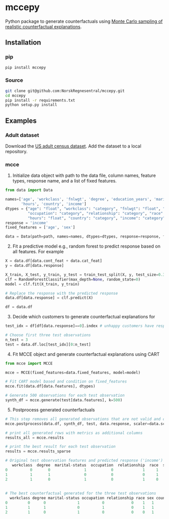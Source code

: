 # mccepy
Python package to generate counterfactuals using [Monte Carlo sampling of realistic counterfactual explanations](https://arxiv.org/pdf/2111.09790.pdf).


## Installation

### pip

```bash
pip install mccepy
```

### Source

```bash
git clone git@github.com:NorskRegnesentral/mccepy.git
cd mccepy
pip install -r requirements.txt
python setup.py install
```

## Examples


### Adult dataset
Download the [US adult census dataset](https://github.com/hazy/synthpop/blob/master/datasets/README.md). Add the dataset to a local repository. 


### mcce

1. Initialize data object with path to the data file, column names, feature types, response name, and a list of fixed features. 

```Python
from data import Data

names=['age', 'workclass', 'fnlwgt', 'degree', 'education_years', 'marital-status', 'occupation', 'relationship', 'race', 'sex', 'capital-gain', 'capital-loss', \
       'hours', 'country', 'income']
dtypes = {"age": "float", "workclass": "category", "fnlwgt": "float", "degree": "category", "education_years": "float", "marital-status": "category", \
          "occupation": "category", "relationship": "category", "race": "category", "sex": "category", "capital-gain": "float", "capital-loss": "float", \
          "hours": "float", "country": "category", "income": "category"}
response = 'income'
fixed_features = ['age', 'sex']

data = Data(path=path, names=names, dtypes=dtypes, response=response, fixed_features=fixed_features)
```

2. Fit a predictive model e.g., random forest to predict response based on all features. For example


```Python
X = data.df[data.cont_feat + data.cat_feat]
y = data.df[data.response]

X_train, X_test, y_train, y_test = train_test_split(X, y, test_size=0.33, random_state=42)
clf = RandomForestClassifier(max_depth=None, random_state=0)
model = clf.fit(X_train, y_train)

# Replace the response with the predicted response
data.df[data.response] = clf.predict(X)

df = data.df

```

3. Decide which customers to generate counterfactual explanations for

```Python
test_idx = df[df[data.response]==0].index # unhappy customers have response 0

# Choose first three test observations 
n_test = 3
test = data.df.loc[test_idx][0:n_test]

```

4. Fit MCCE object and generate counterfactual explanations using CART

```Python
from mcce import MCCE

mcce = MCCE(fixed_features=data.fixed_features, model=model)

# Fit CART model based and condition on fixed_features
mcce.fit(data.df[data.features], dtypes)

# Generate 500 observations for each test observation
synth_df = mcce.generate(test[data.features], k=500)

```

5. Postprocess generated counterfactuals

```Python
# This step removes all generated observations that are not valid and computes metrics like distance, feasibility, and redundancy
mcce.postprocess(data.df, synth_df, test, data.response, scaler=data.scaler)

# print all generated rows with metrics as additional columns 
results_all = mcce.results 

# print the best result for each test observation
results = mcce.results_sparse

# Original test observation features and predicted response ('income')
   workclass  degree  marital-status  occupation  relationship  race  sex  country   age    fnlwgt  education_years  capital-gain  capital-loss  hours  income
0          0       0               1           0             1     1    1        1  50.0   83311.0             13.0           0.0           0.0   13.0       0
1          1       1               0           0             0     1    1        1  38.0  215646.0              9.0           0.0           0.0   40.0       0
2          1       0               1           0             1     0    1        1  53.0  234721.0              7.0           0.0           0.0   40.0       0
  
  
# The best counterfactual generated for the three test observations
  workclass degree marital-status occupation relationship race sex country   age    fnlwgt  education_years  capital-gain  capital-loss  hours income   L0        L2       yNN  feasibility redundancy violation
0         0      0              1          0            0    1   1       1  50.0  138370.0             13.0           0.0           0.0   60.0      1  3.0  5.328109  0.999692     1.057664          2         0
1         1      1              0          1            0    1   1       1  38.0  315640.0             10.0           0.0           0.0   40.0      1  3.0  2.336079  0.999692     1.356356          2         0
2         1      0              1          0            0    0   1       1  53.0  261584.0             13.0           0.0           0.0   40.0      1  3.0  3.586717  1.000000     1.234961          2         
```

